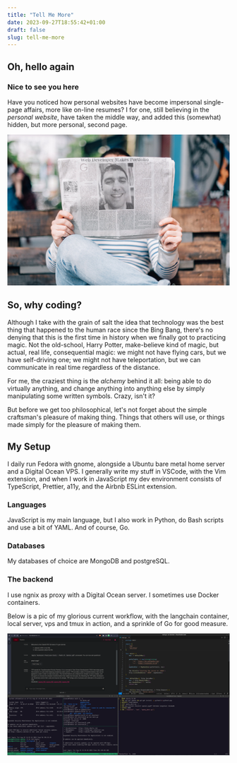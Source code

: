```yaml
---
title: "Tell Me More"
date: 2023-09-27T18:55:42+01:00
draft: false
slug: tell-me-more
---
```

## Oh, hello again
### Nice to see you here

Have you noticed how personal websites have become impersonal single-page affairs, more like on-line resumes? I for one, still believing in the *personal website*, have taken the middle way, and added this (somewhat) hidden, but more personal, second page. 

![image alt](more1.jpg)

###



## So, why coding?

Although I take with the grain of salt the idea that technology was the best thing that happened to the human race since the Bing Bang, there's no denying that this is the first time in history when we finally got to practicing magic. Not the old-school, Harry Potter, make-believe kind of magic, but actual, real life, consequential magic: we might not have flying cars, but we have self-driving one; we might not have teleportation, but we can communicate in real time regardless of the distance.

For me, the craziest thing is the *alchemy* behind it all: being able to do virtually anything, and change anything into anything else by simply manipulating some written symbols. Crazy, isn't it?

But before we get too philosophical, let's not forget about the simple craftsman's pleasure of making thing. Things that others will use, or things made simply for the pleasure of making them.


## My Setup

I daily run Fedora with gnome, alongside a Ubuntu bare metal home server and a Digital Ocean VPS. I generally write my stuff in VSCode, with the Vim extension, and when I work in JavaScript my dev environment consists of TypeScript, Prettier, a11y, and the Airbnb ESLint extension.

### Languages
JavaScript is my main language, but I also work in Python, do Bash scripts and use a bit of YAML. And of course, Go.

### Databases
My databases of choice are MongoDB and postgreSQL.

### The backend
I use ngnix as proxy with a Digital Ocean server. I sometimes use Docker containers.

Below is a pic of my glorious current workflow, with the langchain container, local server, vps and tmux in action, and a sprinkle of Go for good measure.

![image alt](more2.png)